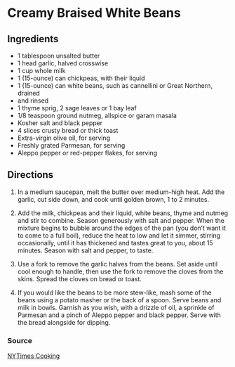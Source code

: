 # Creamy Braised White Beans

## Ingredients

- 1 tablespoon unsalted butter
- 1 head garlic, halved crosswise
- 1 cup whole milk
- 1 (15-ounce) can chickpeas, with their liquid
- 1 (15-ounce) can white beans, such as cannellini or Great Northern, drained
- and rinsed
- 1 thyme sprig, 2 sage leaves or 1 bay leaf
- 1/8 teaspoon ground nutmeg, allspice or garam masala
- Kosher salt and black pepper
- 4 slices crusty bread or thick toast
- Extra-virgin olive oil, for serving
- Freshly grated Parmesan, for serving
- Aleppo pepper or red-pepper flakes, for serving


## Directions

1. In a medium saucepan, melt the butter over medium-high heat. Add the garlic,
   cut side down, and cook until golden brown, 1 to 2 minutes.

1. Add the milk, chickpeas and their liquid, white beans, thyme and nutmeg and
   stir to combine. Season generously with salt and pepper. When the mixture
   begins to bubble around the edges of the pan (you don’t want it to come to a
   full boil), reduce the heat to low and let it simmer, stirring occasionally,
   until it has thickened and tastes great to you, about 15 minutes. Season
   with salt and pepper, to taste.

1. Use a fork to remove the garlic halves from the beans. Set aside until cool
   enough to handle, then use the fork to remove the cloves from the skins.
   Spread the cloves on bread or toast.

1. If you would like the beans to be more stew-like, mash some of the beans
   using a potato masher or the back of a spoon. Serve beans and milk in bowls.
   Garnish as you wish, with a drizzle of oil, a sprinkle of Parmesan and a
   pinch of Aleppo pepper and black pepper. Serve with the bread alongside for
   dipping.

### Source

[NYTimes Cooking](https://cooking.nytimes.com/recipes/1019982-creamy-braised-white-beans?action=click&module=Collection%20Page%20Recipe%20Card&region=Easy%2030-Minute%20Vegetarian%20Recipes&pgType=collection&rank=19)
